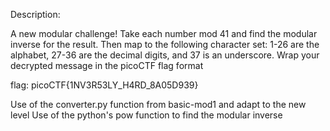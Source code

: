 Description:

A new modular challenge!
Take each number mod 41 and find the modular inverse for the result. Then map to the following character set: 1-26 are the alphabet, 27-36 are the decimal digits, and 37 is an underscore.
Wrap your decrypted message in the picoCTF flag format

flag: picoCTF{1NV3R53LY_H4RD_8A05D939}

Use of the converter.py function from basic-mod1 and adapt to the new level
Use of the python's pow function to find the modular inverse

